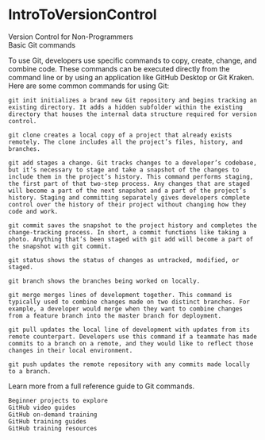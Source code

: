 # IntroToVersionControl
Version Control for Non-Programmers  
Basic Git commands

To use Git, developers use specific commands to copy, create, change, and combine code. These commands can be executed directly from the command line or by using an application like GitHub Desktop or Git Kraken. Here are some common commands for using Git:

    git init initializes a brand new Git repository and begins tracking an existing directory. It adds a hidden subfolder within the existing directory that houses the internal data structure required for version control.

    git clone creates a local copy of a project that already exists remotely. The clone includes all the project’s files, history, and branches.

    git add stages a change. Git tracks changes to a developer’s codebase, but it’s necessary to stage and take a snapshot of the changes to include them in the project’s history. This command performs staging, the first part of that two-step process. Any changes that are staged will become a part of the next snapshot and a part of the project’s history. Staging and committing separately gives developers complete control over the history of their project without changing how they code and work.

    git commit saves the snapshot to the project history and completes the change-tracking process. In short, a commit functions like taking a photo. Anything that’s been staged with git add will become a part of the snapshot with git commit.

    git status shows the status of changes as untracked, modified, or staged.

    git branch shows the branches being worked on locally.

    git merge merges lines of development together. This command is typically used to combine changes made on two distinct branches. For example, a developer would merge when they want to combine changes from a feature branch into the master branch for deployment.

    git pull updates the local line of development with updates from its remote counterpart. Developers use this command if a teammate has made commits to a branch on a remote, and they would like to reflect those changes in their local environment.

    git push updates the remote repository with any commits made locally to a branch.

Learn more from a full reference guide to Git commands.


    Beginner projects to explore
    GitHub video guides
    GitHub on-demand training
    GitHub training guides
    GitHub training resources

